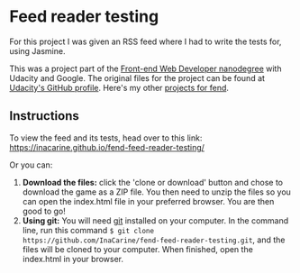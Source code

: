 # Feed reader testing
For this project I was given an RSS feed where I had to write the tests for, using Jasmine.

This was a project part of the [Front-end Web Developer nanodegree](https://eu.udacity.com/course/front-end-web-developer-nanodegree--nd001) with Udacity and Google. The original files for the project can be found at [Udacity's GitHub profile](https://github.com/udacity/frontend-nanodegree-feedreader). Here's my other [projects for fend](https://inacarine.github.io/fend).

## Instructions
To view the feed and its tests, head over to this link: https://inacarine.github.io/fend-feed-reader-testing/

Or you can:
1. **Download the files:** click the 'clone or download' button and chose to download the game as a ZIP file. You then need to unzip the files so you can open the index.html file in your preferred browser. You are then good to go!
2. **Using git:** You will need [git](https://git-scm.com/) installed on your computer. In the command line, run this command `$ git clone https://github.com/InaCarine/fend-feed-reader-testing.git`, and the files will be cloned to your computer. When finished, open the index.html in your browser.
